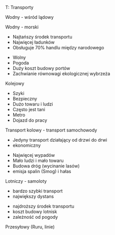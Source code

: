 T: Transporty

Wodny - wśród lądowy

Wodny - morski
+ Najtańszy środek transportu
+ Najwięcej ładunków
+ Obsługuje 70% handlu między narodowego

- Wolny
- Pogoda
- Duży koszt budowy portów
- Zachwianie równowagi ekologicznej wybrzeża

Kolejowy
+ Szyki
+ Bezpieczny
+ Dużo towaru i ludzi
+ Często jest tani
+ Metro
+ Dojazd do pracy


Transport kolowy -  transport samochowody
+ Jedyny transport działający od drzwi do drwi
+ ekonomiczny

- Najwięcej wypadów
- Mało ludzi i mało towaru
- Budowa dróg (wycinanie lasów)
- emisja spalin (Smog) i hałas

Lotniczy - samoloty
+ bardzo szybki transport
+ największy dystans

- najdroższy środek transportu
- koszt budowy lotnisk
- zależność od pogody

Przesyłowy
(Ruru, linie)
